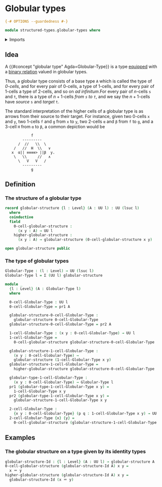 # Globular types

```agda
{-# OPTIONS --guardedness #-}

module structured-types.globular-types where
```

<details><summary>Imports</summary>

```agda
open import elementary-number-theory.multiplication-natural-numbers
open import elementary-number-theory.natural-numbers

open import foundation.dependent-pair-types
open import foundation.identity-types
open import foundation.iterated-dependent-product-types
open import foundation.telescopes
open import foundation.universe-levels
```

</details>

## Idea

A {{#concept "globular type" Agda=Globular-Type}} is a type
[equipped](foundation.structure.md) with a
[binary relation](foundation.binary-relations.md) valued in globular types.

Thus, a globular type consists of a base type `A` which is called the type of
_$0$-cells_, and for every pair of $0$-cells, a type of $1$-cells, and for every
pair of $1$-cells a type of $2$-cells, and so on _ad infinitum_.For every pair
of $n$-cells `s` and `t`, there is a type of $n+1$-cells _from `s` to `t`_, and
we say the $n+1$-cells have _source_ `s` and _target_ `t`.

The standard interpretation of the higher cells of a globular type is as arrows
from their source to their target. For instance, given two $0$-cells `x` and
`y`, two $1$-cells `f` and `g` from `x` to `y`, two $2$-cells `α` and `β` from
`f` to `g`, and a $3$-cell `H` from `α` to `β`, a common depiction would be

```text
            f
        ---------
      /  //   \\  \
    /   //  H  \\   ∨
   x  α|| ≡≡≡≡> ||β  y.
    \   \\     //   ∧
      \   V   V   /
        ---------
            g
```

## Definition

### The structure of a globular type

```agda
record globular-structure {l : Level} (A : UU l) : UU (lsuc l)
  where
  coinductive
  field
    0-cell-globular-structure :
      (x y : A) → UU l
    higher-globular-structure :
      (x y : A) → globular-structure (0-cell-globular-structure x y)

open globular-structure public
```

### The type of globular types

```agda
Globular-Type : (l : Level) → UU (lsuc l)
Globular-Type l = Σ (UU l) globular-structure

module _
  {l : Level} (A : Globular-Type l)
  where

  0-cell-Globular-Type : UU l
  0-cell-Globular-Type = pr1 A

  globular-structure-0-cell-Globular-Type :
    globular-structure 0-cell-Globular-Type
  globular-structure-0-cell-Globular-Type = pr2 A

  1-cell-Globular-Type : (x y : 0-cell-Globular-Type) → UU l
  1-cell-Globular-Type =
    0-cell-globular-structure globular-structure-0-cell-Globular-Type

  globular-structure-1-cell-Globular-Type :
    (x y : 0-cell-Globular-Type) →
    globular-structure (1-cell-Globular-Type x y)
  globular-structure-1-cell-Globular-Type =
    higher-globular-structure globular-structure-0-cell-Globular-Type

  globular-type-1-cell-Globular-Type :
    (x y : 0-cell-Globular-Type) → Globular-Type l
  pr1 (globular-type-1-cell-Globular-Type x y) =
    1-cell-Globular-Type x y
  pr2 (globular-type-1-cell-Globular-Type x y) =
    globular-structure-1-cell-Globular-Type x y

  2-cell-Globular-Type :
    {x y : 0-cell-Globular-Type} (p q : 1-cell-Globular-Type x y) → UU l
  2-cell-Globular-Type {x} {y} =
    0-cell-globular-structure (globular-structure-1-cell-Globular-Type x y)
```

## Examples

### The globular structure on a type given by its identity types

```agda
globular-structure-Id : {l : Level} (A : UU l) → globular-structure A
0-cell-globular-structure (globular-structure-Id A) x y =
  x ＝ y
higher-globular-structure (globular-structure-Id A) x y =
  globular-structure-Id (x ＝ y)
```
